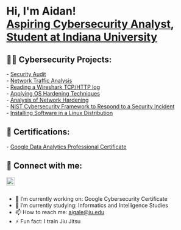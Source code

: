 <h1>Hi, I'm Aidan! <br/><a href="https://github.com/aidangale03">Aspiring Cybersecurity Analyst</a>, <a href="https://www.linkedin.com/in/aidangale03/">Student at Indiana University</a></h1>

<h2>👨‍💻 Cybersecurity Projects:</h2>
- <a href="https://github.com/aidangale03/BotiumToysSecurityAudit">Security Audit</a></br>
- <a href="https://github.com/aidangale03/NetworkTrafficAnalysis">Network Traffic Analysis</a></br>
- <a href="https://github.com/aidangale03/ReadingWiresharkLog">Reading a Wireshark TCP/HTTP log</a></br>
- <a href="https://github.com/aidangale03/ApplyingOS-HardeningTechniques">Applying OS Hardening Techniques</a></br>
- <a href="https://github.com/aidangale03/AnalysisOfNetworkHardening/tree/main">Analysis of Network Hardening</a></br>
- <a href="https://github.com/aidangale03/NIST-Framework-Response-to-Incident/tree/main">NIST Cybersecurity Framework to Respond to a Security Incident</a></br>
- <a href="https://github.com/aidangale03/InstallingSoftwareLinuxDistribution">Installing Software in a Linux Distribution</a>
<h2> 📃 Certifications:</h2>
- <a href="https://www.credly.com/badges/df94acb1-ab57-4299-b7a0-05559197df47/linked_in_profile">Google Data Analytics Professional Certificate</a>
<h2> 🤳 Connect with me:</h2>

[<img align="left" alt="AidanGale | LinkedIn" width="22px" src="https://cdn.jsdelivr.net/npm/simple-icons@v3/icons/linkedin.svg" />][linkedin]

[linkedin]: https://www.linkedin.com/in/aidangale03

<br>
<br>

- 🔭 I’m currently working on: Google Cybersecurity Certificate
- 🌱 I’m currently studying: Informatics and Intelligence Studies
- 📫 How to reach me: aigale@iu.edu
- ⚡ Fun fact: I train Jiu Jitsu
